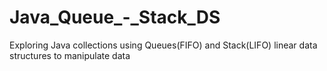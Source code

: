 # Java_Queue_-_Stack_DS
Exploring Java collections using  Queues(FIFO) and Stack(LIFO) linear data structures to manipulate data
